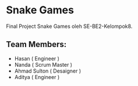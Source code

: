 # Snake Games

Final Project Snake Games oleh SE-BE2-Kelompok8.

## Team Members:
- Hasan ( Engineer )
- Nanda ( Scrum Master )
- Ahmad Sulton ( Desaigner )
- Aditya ( Engineer )
